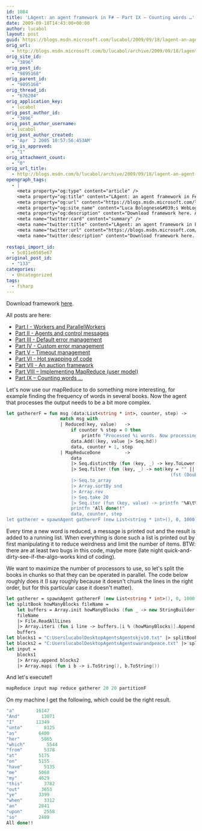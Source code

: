 ```yaml
---
id: 1084
title: 'LAgent: an agent framework in F# – Part IX – Counting words …'
date: 2009-09-18T14:43:00+00:00
author: lucabol
layout: post
guid: https://blogs.msdn.microsoft.com/lucabol/2009/09/18/lagent-an-agent-framework-in-f-part-ix-counting-words/
orig_url:
  - http://blogs.msdn.microsoft.com/b/lucabol/archive/2009/09/18/lagent-an-agent-framework-in-f-part-ix-counting-words.aspx
orig_site_id:
  - "3896"
orig_post_id:
  - "9895168"
orig_parent_id:
  - "9895168"
orig_thread_id:
  - "676204"
orig_application_key:
  - lucabol
orig_post_author_id:
  - "3896"
orig_post_author_username:
  - lucabol
orig_post_author_created:
  - 'Apr  2 2005 10:57:56:453AM'
orig_is_approved:
  - "1"
orig_attachment_count:
  - "0"
orig_url_title:
  - http://blogs.msdn.com/b/lucabol/archive/2009/09/18/lagent-an-agent-framework-in-f-part-ix-counting-words.aspx
opengraph_tags:
  - |
    <meta property="og:type" content="article" />
    <meta property="og:title" content="LAgent: an agent framework in F# &ndash; Part IX &ndash; Counting words &hellip;" />
    <meta property="og:url" content="https://blogs.msdn.microsoft.com/lucabol/2009/09/18/lagent-an-agent-framework-in-f-part-ix-counting-words/" />
    <meta property="og:site_name" content="Luca Bolognese&#039;s WebLog" />
    <meta property="og:description" content="Download framework here. All posts are here: Part I  - Workers and ParallelWorkers Part II  - Agents and control messages Part III  - Default error management Part IV  - Custom error management Part V  - Timeout management Part VI  - Hot swapping of code Part VII  - An auction framework Part VIII – Implementing MapReduce..." />
    <meta name="twitter:card" content="summary" />
    <meta name="twitter:title" content="LAgent: an agent framework in F# &ndash; Part IX &ndash; Counting words &hellip;" />
    <meta name="twitter:url" content="https://blogs.msdn.microsoft.com/lucabol/2009/09/18/lagent-an-agent-framework-in-f-part-ix-counting-words/" />
    <meta name="twitter:description" content="Download framework here. All posts are here: Part I  - Workers and ParallelWorkers Part II  - Agents and control messages Part III  - Default error management Part IV  - Custom error management Part V  - Timeout management Part VI  - Hot swapping of code Part VII  - An auction framework Part VIII – Implementing MapReduce..." />
    
restapi_import_id:
  - 5c011e0505e67
original_post_id:
  - "133"
categories:
  - Uncategorized
tags:
  - fsharp
---
```

Download framework [here](http://code.msdn.microsoft.com/LAgent).

All posts are here:

  * [Part I  - Workers and ParallelWorkers](http://blogs.msdn.com/lucabol/archive/2009/05/29/lagent-an-agent-framework-in-f-part-i-workers-and-parallelworkers.aspx) 
  * [Part II  - Agents and control messages](http://blogs.msdn.com/lucabol/archive/2009/06/05/lagent-an-agent-framework-in-f-part-ii-agents-and-control-messages.aspx) 
  * [Part III  - Default error management](http://blogs.msdn.com/lucabol/archive/2009/06/12/lagent-an-agent-framework-in-f-part-iii-default-error-management.aspx) 
  * [Part IV  - Custom error management](http://blogs.msdn.com/lucabol/archive/2009/06/19/lagent-an-agent-framework-in-f-part-iv-custom-error-management.aspx) 
  * [Part V  - Timeout management](http://blogs.msdn.com/lucabol/archive/2009/06/26/lagent-an-agent-framework-in-f-part-v-timeout-management.aspx) 
  * [Part VI  - Hot swapping of code](http://blogs.msdn.com/lucabol/archive/2009/07/03/lagent-an-agent-framework-in-f-part-vi-hot-swapping-of-code-and-something-silly.aspx) 
  * [Part VII  - An auction framework](http://blogs.msdn.com/lucabol/archive/2009/07/10/lagent-an-agent-framework-in-f-part-vii-an-auction-application.aspx) 
  * [Part VIII – Implementing MapReduce (user model)](http://blogs.msdn.com/lucabol/archive/2009/09/04/lagent-an-agent-framework-in-f-part-viii-implementing-mapreduce-user-model.aspx) 
  * [Part IX – Counting words …](http://blogs.msdn.com/lucabol/archive/2009/09/18/lagent-an-agent-framework-in-f-part-ix-counting-words.aspx) 

Let's now use our mapReduce to do something more interesting, for example finding the frequency of words in several books. Now the agent that processes the output needs to be a bit more complex.

```fsharp
let gathererF = fun msg (data:List<string * int>, counter, step) ->
                    match msg with
                    | Reduced(key, value)   ->
                        if counter % step = 0 then
                            printfn "Processed %i words. Now processing %s" counter key
                        data.Add((key, value |> Seq.hd))
                        data, counter + 1, step
                    | MapReduceDone         ->
                        data
                        |> Seq.distinctBy (fun (key, _) -> key.ToLower())
                        |> Seq.filter (fun (key, _) -> not(key = "" || key = """ ||
                                                             (fst (Double.TryParse(key)))))
                        |> Seq.to_array
                        |> Array.sortBy snd
                        |> Array.rev
                        |> Seq.take 20
                        |> Seq.iter (fun (key, value) -> printfn "%A\t%A" key value)
                        printfn "All done!!"
                        data, counter, step
let gatherer = spawnAgent gathererF (new List<string * int>(), 0, 1000)
```

Every time a new word is reduced, a message is printed out and the result is added to a running list. When everything is done such a list is printed out by first manipulating it to reduce weirdness and limit the number of items. BTW: there are at least two bugs in this code, maybe more (late night quick-and-dirty-see-if-the-algo-works kind of coding).

We want to maximize the number of processors to use, so let's split the books in chunks so that they can be operated in parallel. The code below roughly does it (I say roughly because it doesn't chunk the lines in the right order, but for this particular case it doesn't matter).

```fsharp
let gatherer = spawnAgent gathererF (new List<string * int>(), 0, 1000)
let splitBook howManyBlocks fileName =
    let buffers = Array.init howManyBlocks (fun _ -> new StringBuilder())
    fileName
    |> File.ReadAllLines
    |> Array.iteri (fun i line -> buffers.[i % (howManyBlocks)].Append(line) |> ignore)
    buffers
let blocks1 = "C:UserslucabolDesktopAgentsAgentskjv10.txt" |> splitBook 100
let blocks2 = "C:UserslucabolDesktopAgentsAgentswarandpeace.txt" |> splitBook 100
let input =
    blocks1
    |> Array.append blocks2
    |> Array.mapi (fun i b -> i.ToString(), b.ToString())
```

And let's execute!!

```fsharp
mapReduce input map reduce gatherer 20 20 partitionF
```

On my machine I get the following, which could be the right result.

```fsharp
"a"        16147
"And"        13071
"I"        11349
"unto"        8125
"as"        6400
"her"        5865
"which"        5544
"from"        5378
"at"        5175
"on"        5155
"have"        5135
"me"        5068
"my"        4629
"this"        3782
"out"        3653
"ye"        3399
"when"        3312
"an"        2841
"upon"        2558
"so"        2489
All done!!
